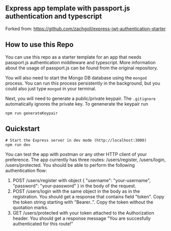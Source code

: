 ## Express app template with passport.js authentication and typescript

Forked from: https://github.com/zachgoll/express-jwt-authentication-starter

## How to use this Repo

You can use this repo as a starter template for an app that needs passport.js authentication middleware and typescript. More information about the usage of passport.js can be found from the original repository.

You will also need to start the Mongo DB database using the `mongod` process.  You can run this process persistently in the background, but you could also just type `mongod` in your terminal.

Next, you will need to generate a public/private keypair.  The `.gitignore` automatically ignores the private key. To genenerate the keypair run
```
npm run generateKeypair
```

## Quickstart

```
# Start the Express server in dev mode (http://localhost:3000)
npm run dev
```

You can test the app with postman or any other HTTP client of your preference. The app currently has three routes: /users/register, /users/login, /users/protected. You should be able to perform the following authentication flow:
1. POST /users/register with object { "username": "your-username", "password": "your-password" } in the body of the request.
2. POST /users/login with the same object in the body as in the registration. You should get a response that contains field "token". Copy the token string starting with "Bearer..". Copy the token without the quotation marks.
3. GET /users/protected with your token attached to the Authorization header. You should get a response message "You are succesfully authenticated for this route!"
